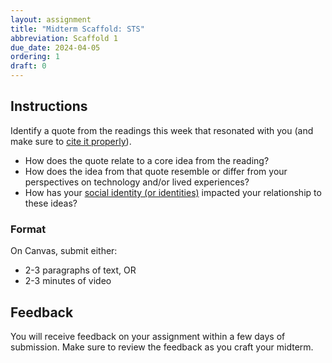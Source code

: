 ```yaml
---
layout: assignment
title: "Midterm Scaffold: STS"
abbreviation: Scaffold 1
due_date: 2024-04-05
ordering: 1
draft: 0
---
```

## Instructions
Identify a quote from the readings this week that resonated with you (and make sure to [cite it properly](https://owl.purdue.edu/owl/research_and_citation/apa_style/apa_formatting_and_style_guide/in_text_citations_the_basics.html)).
- How does the quote relate to a core idea from the reading?
- How does the idea from that quote resemble or differ from your perspectives on technology and/or lived experiences?
- How has your [social identity (or identities)](https://unitedwaysem.org/wp-content/uploads/2021-21-Day-Equity-Challenge-Social-Identity-Wheel-FINAL.pdf) impacted your relationship to these ideas?

### Format
On Canvas, submit either: 
- 2-3 paragraphs of text, OR 
- 2-3 minutes of video

## Feedback
You will receive feedback on your assignment within a few days of submission. Make sure to review the feedback as you craft your midterm.